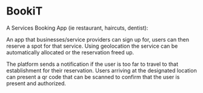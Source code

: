 # BookiT
A Services Booking App (ie restaurant, haircuts, dentist):

An app that businesses/service providers can sign up for, users can then reserve a spot for that service. 
Using geolocation the service can be automatically allocated or the reservation freed up. 

The platform sends a notification if the user is too far to travel to that establishment for their reservation. 
Users arriving at the designated location can present a qr code that can be scanned to confirm that the user is present and authorized.
